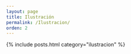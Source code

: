 ```yaml
---
layout: page
title: Ilustración
permalink: /Ilustracion/
orden: 2
---
```


{% include posts.html category="ilustracion" %}
